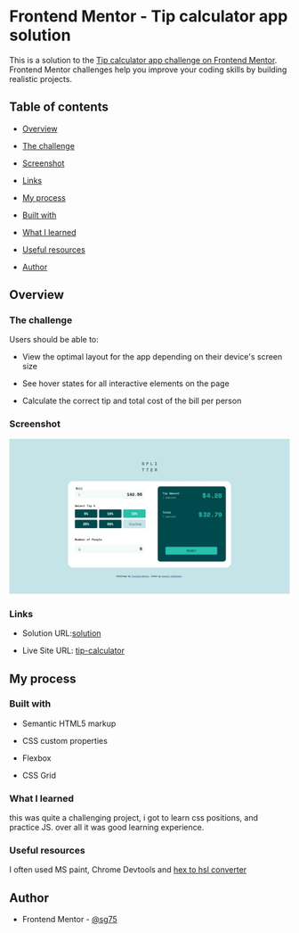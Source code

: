 # Frontend Mentor - Tip calculator app solution

This is a solution to the [Tip calculator app challenge on Frontend Mentor](https://www.frontendmentor.io/challenges/tip-calculator-app-ugJNGbJUX). Frontend Mentor challenges help you improve your coding skills by building realistic projects.

## Table of contents

- [Overview](#overview)

- [The challenge](#the-challenge)

- [Screenshot](#screenshot)

- [Links](#links)

- [My process](#my-process)

- [Built with](#built-with)

- [What I learned](#what-i-learned)

- [Useful resources](#useful-resources)

- [Author](#author)

## Overview

### The challenge

Users should be able to:

- View the optimal layout for the app depending on their device's screen size

- See hover states for all interactive elements on the page

- Calculate the correct tip and total cost of the bill per person

### Screenshot

![Screenshot](./screenshot.jpg)

### Links

- Solution URL:[solution](https://github.com/SG75/FrontendMentor/tree/main/tip_calculator)

- Live Site URL: [tip-calculator](https://tip-calculator-swart-iota.vercel.app/)

## My process

### Built with

- Semantic HTML5 markup

- CSS custom properties

- Flexbox

- CSS Grid

### What I learned

this was quite a challenging project, i got to learn css positions, and practice JS.
over all it was good learning experience.

### Useful resources

I often used MS paint, Chrome Devtools and <a href="https://htmlcolors.com/hex-to-hsl" target="__blank">hex to hsl converter</a>

## Author

- Frontend Mentor - [@sg75](https://www.frontendmentor.io/profile/sg75)
